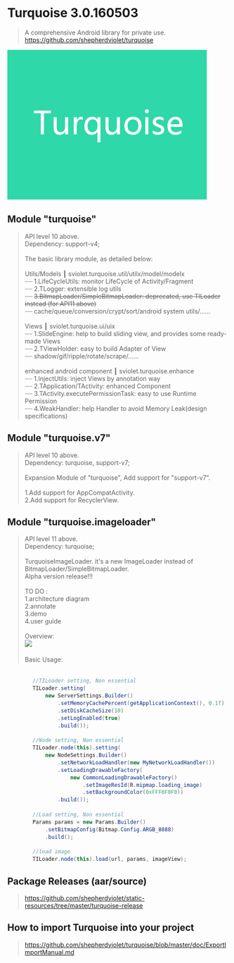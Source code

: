 # Turquoise 3.0.160503
> A comprehensive Android library for private use.<br/>
> https://github.com/shepherdviolet/turquoise <br/>

![](https://github.com/shepherdviolet/static-resources/blob/master/image/logo/turquoise.jpg)<br/>

## Module "turquoise"
> API level 10 above.<br/>
> Dependency: support-v4;<br/>
> <br/>
> The basic library module, as detailed below:<br/>
> <br/>
> Utils/Models ┃ sviolet.turquoise.util/utilx/model/modelx <br/>
> ┈┈ 1.LifeCycleUtils: monitor LifeCycle of Activity/Fragment<br/>
> ┈┈ 2.TLogger: extensible log utils<br/>
> ┈┈ ~~3.BitmapLoader/SimpleBitmapLoader: deprecated, use TILoader instead (for API11 above)~~<br/>
> ┈┈ cache/queue/conversion/crypt/sort/android system utils/......<br/>
> <br/>
> Views ┃ sviolet.turquoise.ui/uix <br/>
> ┈┈ 1.SlideEngine: help to build sliding view, and provides some ready-made Views<br/>
> ┈┈ 2.TViewHolder: easy to build Adapter of View<br/>
> ┈┈ shadow/gif/ripple/rotate/scrape/......<br/>
> <br/>
> enhanced android component ┃ sviolet.turquoise.enhance <br/>
> ┈┈ 1.InjectUtils: inject Views by annotation way<br/>
> ┈┈ 2.TApplication/TActivity: enhanced Component<br/>
> ┈┈ 3.TActivity.executePermissionTask: easy to use Runtime Permission<br/>
> ┈┈ 4.WeakHandler: help Handler to avoid Memory Leak(design specifications)<br/>

## Module "turquoise.v7"
> API level 10 above.<br/>
> Dependency: turquoise, support-v7;<br/>
> <br/>
> Expansion Module of "turquoise", Add support for "support-v7".<br/>
> <br/>
> 1.Add support for AppCompatActivity.<br/>
> 2.Add support for RecyclerView.<br/>

## Module "turquoise.imageloader"
> API level 11 above.<br/>
> Dependency: turquoise;<br/>
> <br/>
> TurquoiseImageLoader. it's a new ImageLoader instead of BitmapLoader/SimpleBitmapLoader.<br/>
> Alpha version release!!!<br/>
> <br/>
> TO DO : <br/>
> 1.architecture diagram<br/>
> 2.annotate<br/>
> 3.demo<br/>
> 4.user guide<br/>
> <br/>
> Overview:<br/>
![](https://github.com/shepherdviolet/turquoise/blob/master/doc/turquoise-overview.png)<br/>
> <br/>
> Basic Usage:<br/>

```java

        //TILoader setting, Non essential
        TILoader.setting(
            new ServerSettings.Builder()
                .setMemoryCachePercent(getApplicationContext(), 0.1f)
                .setDiskCacheSize(10)
                .setLogEnabled(true)
                .build());

        //Node setting, Non essential
        TILoader.node(this).setting(
            new NodeSettings.Builder()
                .setNetworkLoadHandler(new MyNetworkLoadHandler())
                .setLoadingDrawableFactory(
                    new CommonLoadingDrawableFactory()
                        .setImageResId(R.mipmap.loading_image)
                        .setBackgroundColor(0xFFF0F0F0))
                .build());

        //Load setting, Non essential
        Params params = new Params.Builder()
            .setBitmapConfig(Bitmap.Config.ARGB_8888)
            .build();

        //load image
        TILoader.node(this).load(url, params, imageView);

```

## Package Releases (aar/source)
> https://github.com/shepherdviolet/static-resources/tree/master/turquoise-release <br/>

## How to import Turquoise into your project
> https://github.com/shepherdviolet/turquoise/blob/master/doc/ExportImportManual.md <br/>